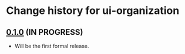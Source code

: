 # Change history for ui-organization

## [0.1.0](https://github.com/folio-org/ui-organization/tree/v0.1.0) (IN PROGRESS)

* Will be the first formal release.

